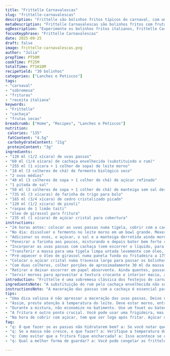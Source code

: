 ```yaml
---
title: "Frittelle Carnavalescas"
slug: "frittelle-carnavalescas"
description: "Frittelle são bolinhos fritos típicos do carnaval, com uma massa aerada e sabor marcante de frutas secas e cítricos. Aqui, eles levam uma marinada de rum com uvas passas, cedro cristalizado, pinoli e raspas de limão que trazem textura e aroma. A massa é fermentada até dobrar, batida cuidadosamente para incorporar ar sem perder a leveza. A fritura em óleo quente confere uma crosta dourada e molhadinha por dentro que envolve a doçura do açúcar ao final. Técnicas de fermentação, batimento e fritura são ajustadas para garantir equilíbrio entre leveza e sabor, evitando massa crua ou bolinhos secos."
metaDescription: "Frittelle Carnavalescas são bolinhos fritos com frutas secas, perfeita para o carnaval. Receita de massa leve e crocante que encanta."
ogDescription: "Experimente os bolinhos fritos italianos, Frittelle Carnavalescas, com frutas secas e um toque especial de cachaça. O sabor é irresistível."
focusKeyphrase: "Frittelle Carnavalescas"
date: 2025-09-25
draft: false
image: frittelle-carnavalescas.png
author: "Julia"
prepTime: PT50M
cookTime: PT25M
totalTime: PT1H10M
recipeYield: "30 bolinhos"
categories: ["Lanches e Petiscos"]
tags:
- "carnaval"
- "sobremesa"
- "frituras"
- "receita italiana"
keywords:
- "Frittelle"
- "cachaça"
- "frutas secas"
breadcrumb: ["Home", "Recipes", "Lanches e Petiscos"]
nutrition: 
 calories: "135"
 fatContent: "4.5g"
 carbohydrateContent: "21g"
 proteinContent: "3g"
ingredients:
- "120 ml (1/2 xícara) de uvas passas"
- "60 ml (1/4 xícara) de cachaça envelhecida (substituindo o rum)"
- "255 ml (1 xícara + 1 colher de sopa) de leite morno"
- "18 ml (3 colheres de chá) de fermento biológico seco"
- "2 ovos médios"
- "48 ml (3 colheres de sopa + 1 colher de chá) de açúcar refinado"
- "1 pitada de sal"
- "50 ml (3 colheres de sopa + 1 colher de chá) de manteiga sem sal derretida e morna"
- "735 ml (3 xícaras) de farinha de trigo para bolo"
- "165 ml (3/4 xícara) de cedro cristalizado picado"
- "120 ml (1/2 xícara) de pinoli"
- "raspas de 1 limão taiti"
- "óleo de girassol para fritura"
- "235 ml (1 xícara) de açúcar cristal para cobertura"
instructions:
- "24 horas antes: colocar as uvas passas numa tigela, cobrir com a cachaça e mexer. Cobrir com filme e deixar na geladeira para hidratar e absorver o álcool de forma uniforme e profunda."
- "No dia: dissolver o fermento no leite morno em um bowl grande. Mexer até sumir os grumos do fermento. Se o fermento não borbulhar em 5 minutos, troque por outro novo."
- "Adicionar os ovos, o açúcar, o sal e a manteiga derretida ainda morna. Mexer com colher de pau até incorporar tudo bem."
- "Peneirar a farinha aos poucos, misturando e depois bater bem forte com fouet (ou batedeira com gancho tentando incorporar o máximo de ar). A massa deve ficar lisa, elástica e levemente pegajosa, mas não grudenta. Se grudou demais, acrescentar farinha aos poucos (máximo 1 colher por vez)."
- "Incorporar as uvas passas com cachaça (sem escorrer o líquido, para ajudar fermentação), os cubinhos de cedro, os pinoli e as raspas de limão. Misturar com espátula firme, de baixo para cima, fazendo dobras para não perder o ar da massa."
- "Transferir a massa para uma tigela limpa untada levemente com óleo, cobrir com pano úmido e deixar crescer em lugar morno e protegido, até dobrar o volume. Isso pode levar em torno de 55 minutos a 1 hora e 10 minutos, dependendo do calor ambiente. Observar o tamanho, textura e aparência da massa – a superfície deve ficar cheia de bolhas e bem fofa."
- "Pré-aquecer o óleo de girassol numa panela funda ou fritadeira a 175 °C. O óleo não pode estar muito quente para dourar por fora e ficar cru por dentro."
- "Colocar o açúcar cristal numa travessa larga para passar os bolinhos depois."
- "Com duas colheres, colher porções de aproximadamente 30 ml da massa (como pequenas bolas), com cuidado para não perder o ar incorporado. Soltar as bolinhas suavemente no óleo quente, fritar em lotes pequenos para não esfriar o óleo, fritar cerca de 2 minutos de cada lado ou até dourar uniformemente, observando a coloração dourada puxada para o âmbar claro."
- "Retirar e deixar escorrer em papel absorvente. Ainda quentes, passar imediatamente no açúcar cristal para aderência e brilho."
- "Servir mornos para aproveitar a textura crocante e interior macio, acompanhado de café ou uma cachaça suave. Para guardar, esquentar no forno baixa temperatura para reativar o interior macio."
introduction: "Frittelle é uma sobremesa clássica dos festejos de carnaval na Itália, um mimo que vai além da simplicidade aparente. A massa fermentada ganha vida com a infusão das uvas passas embebidas no álcool, que no meu ajuste virou cachaça — traz um toque mais nacional, sabor mais quente e complexo. Os pinoli entregam crocância e o cedro dá aquela acidez adocicada, equilibrando junto com as raspas de limão. O truque é a fermentação e o batimento para preservar aquela leveza distinta, bolhas pequenas que fazem a massa quase um nuvem. Fritar na temperatura correta é fundamental — óleo muito quente queima, muito frio deixa cru. O açúcar na hora da saída dá aquele acabamento clássico, que gruda e brilha. Sempre ajusto a consistência da farinha no olho, o tempo varía com o clima, a farinha, não adianta relógio rígido. Com esse ajuste, garanto bolinhos que quicam nas bordas e macios no centro, um clássico com sotaque brasileiro."
ingredientsNote: "A substituição do rum pelo cachaça envelhecida não só traz uma brasilidade inesperada, como intensifica a complexidade do sabor. O leite deve estar morno, entre 35 e 40 graus, para não matar o fermento, que pode ser instantâneo como proposto. Atenção na farinha: prefira uma para bolo, leve e com menos glúten, garante uma massa mais leve; se usar farinha de trigo comum, o ponto muda. No caso de não ter pinoli, sementes de girassol torradas são alternativa viável, mudando a textura mas mantendo crocância. A manteiga deve estar derretida e só morna para incorporar melhor na massa sem cozinhar o ovo. O cedro confitado pode ser substituído por casca de laranja cristalizada, que é mais fácil de encontrar e dá doçura equivalente. Para fritura, o óleo de girassol é neutro e suporta altas temperaturas, ideal para não interferir no sabor final. Por fim, usar açúcar cristal grosso no final ajuda na textura e visual, diferente do refinado que granula menor e pouco brilho."
instructionsNote: "A maceração das passas com a cachaça é essencial para perfumar a massa de dentro para fora. Um erro comum é não deixar a fermentação crescer o suficiente; visual, volume e textura falam mais do que tempo exato. As dobras durante a mistura final são para prender o ar, gerando bolhas essenciais para a leveza, sem precisar de muita farinha para segurar a massa. A fritura deve ser rápida, duas minutos por lado, e a cor dourada puxando para âmbar indica que eles estão cozidos internamente mas ainda macios. Usar duas colheres ajuda a fazer bolinhas uniformes sem tirar o ar que foi incorporado no batimento. O açúcar aplicado quente garante que fique grudento e brilhante — faz muita diferença no aspecto final. Essa receita precisa de atenção no toque e na vista; a sensação da massa leve, flexível, no ponto de fritura marcada pela cor do bolinho, são sinais que o processo está no caminho certo."
tips:
- "Uma dica valiosa é não apressar a maceração das uvas passas. Deixe elas na cachaça por pelo menos 24 horas. Isso garante mais sabor e umidade. A intensidade do álcool ajuda a realçar o sabor das frutas no bolinho. Se não tiver cachaça, use rum. Mas o resultado será diferente. Cachaça traz uma brasilidade única, dá um toque especial."
- "Assim, preste atenção à temperatura do leite. Deve estar morno, entre 35 e 40 graus. Isso mantém o fermento ativo. Se o leite estiver muito quente, pode matar o fermento. Se não tiver certeza do ponto, teste com o dedo. Se conseguir manter o dedo lá, está no ponto. No final, toda a massa deve ficar bonitinha e elástica."
- "Durante a mistura, não economize no batimento. Use um fouet ou batedeira. Bater bem ajuda a incorporar ar. Isso é crucial. Ferramentas são versáteis. Se você não tem um fouet, usar uma colher de pau é possível. O importante é a massa ficar leve, cheia de bolhas. A colher deve ficar um pouquinho pegajosa, mas não grudenta."
- "A fritura é outro ponto crucial. Você pode usar uma frigideira, mas prefiro fritadeira. O óleo deve estar a 175 °C. Temperatura baixa faz ficar cru, alta queima. O jeito certo é colocar pequenas porções. Isso garante que o óleo não esfrie e a fritura fica uniforme. Dois minutos de cada lado são suficientes. Fique de olho na coloração."
- "Na hora de cobrir com açúcar, tem que ser logo após fritar. Açúcar quente gruda melhor. Se demorar, perde o brilho. O visual é quase tão importante quanto o sabor. Para guardar, reaqueça no forno. Baixa temperatura, só para esquentar. Isso ajuda a manter maciez no interior. É fundamental para a experiência."
faq:
- "q: O que fazer se as passas não hidratarem bem? a: Se você notar que elas estão duras, deixe mais tempo na cachaça. Um truque é esquentar levemente a mistura. Isso ajuda na absorção. Hidratação é chave para maciez."
- "q: Se a massa não cresce, o que fazer? a: Verifique a temperatura do ambiente. Se estiver muito frio, pode ser necessário mais tempo. Se o fermento não atuou, é possível salvá-la. Misturar um pouco de fermento novo na massa pode ajudar."
- "q: Como evitar que a fritura fique encharcada? a: Isso acontece se o óleo não está quente o bastante. Frija em pequenas porções. Deixe escorrer bem em papel absorvente. A crocância depende disso. Se o óleo esfriar, a massa vai absorver muito."
- "q: Qual a melhor forma de guardar? a: Você pode congelar as frittele ainda cruas. Depois, fritar direto do congelador. Ou, após fritar, guardar na geladeira e reaquecer no forno. Isso mantém a textura ideal."

---
```

